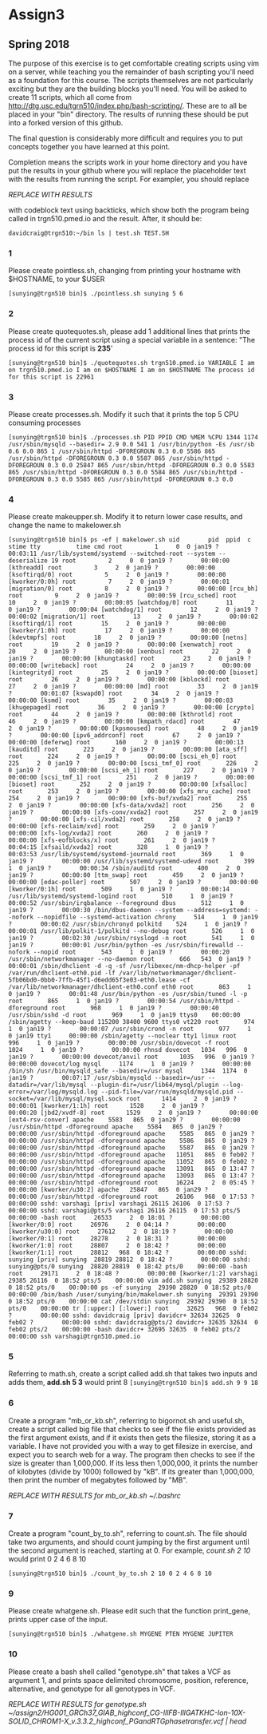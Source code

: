 # Assign3
## Spring 2018

The purpose of this exercise is to get comfortable creating scripts using vim on a server, while teaching you the remainder of bash scripting you'll need as a foundation for this course. The scripts themselves are not particularly exciting but they are the building blocks you'll need.  You will be asked to create 11 scripts, which all come from http://dtg.usc.edu/tgrn510/index.php/bash-scripting/.  These are to all be placed in your "bin" directory. The results of running these should be put into a forked version of this github. 

The final question is considerably more difficult and requires you to put concepts together you have learned at this point.

 Completion means the scripts work in your home directory and you have put the results in your github where you will replace the placeholder text with the results from running the script. For exampler, you should replace

*REPLACE WITH RESULTS*

with codeblock text using backticks, which show both the program being called in trgn510.pmed.io and the result.  After, it should be:

`
davidcraig@trgn510:~/bin ls | test.sh
TEST.SH
`

### 1
Please create pointless.sh, changing from printing your hostname with $HOSTNAME, to your $USER

`[sunying@trgn510 bin]$ ./pointless.sh
sunying
5
6`

### 2
Please create quotequotes.sh, please add 1 additional lines that prints the process id of the current script using a special variable in a sentence: "The process id for this script is **235**'

`[sunying@trgn510 bin]$ ./quotequotes.sh
trgn510.pmed.io
VARIABLE
I am on trgn510.pmed.io
I am on $HOSTNAME
I am on $HOSTNAME
The process id for this script is 22961`

### 3
Please create processes.sh.  Modify it such that it prints the top 5 CPU consuming processes

`[sunying@trgn510 bin]$ ./processes.sh
PID PPID CMD %MEM %CPU 1344 1174 /usr/sbin/mysqld --basedir= 2.9 0.0 541 1 /usr/bin/python -Es /usr/sb 0.6 0.0 865 1 /usr/sbin/httpd -DFOREGROUN 0.3 0.0 5586 865 /usr/sbin/httpd -DFOREGROUN 0.3 0.0 5587 865 /usr/sbin/httpd -DFOREGROUN 0.3 0.0 25847 865 /usr/sbin/httpd -DFOREGROUN 0.3 0.0 5583 865 /usr/sbin/httpd -DFOREGROUN 0.3 0.0 5584 865 /usr/sbin/httpd -DFOREGROUN 0.3 0.0 5585 865 /usr/sbin/httpd -DFOREGROUN 0.3 0.0`

### 4
Please create makeupper.sh.  Modify it to return lower case results, and change the name to makelower.sh

`[sunying@trgn510 bin]$ ps -ef | makelower.sh
uid        pid  ppid  c stime tty          time cmd
root         1     0  0 jan19 ?        00:03:11 /usr/lib/systemd/systemd --switched-root --system --deserialize 19
root         2     0  0 jan19 ?        00:00:00 [kthreadd]
root         3     2  0 jan19 ?        00:00:00 [ksoftirqd/0]
root         5     2  0 jan19 ?        00:00:00 [kworker/0:0h]
root         7     2  0 jan19 ?        00:00:01 [migration/0]
root         8     2  0 jan19 ?        00:00:00 [rcu_bh]
root         9     2  0 jan19 ?        00:00:59 [rcu_sched]
root        10     2  0 jan19 ?        00:00:05 [watchdog/0]
root        11     2  0 jan19 ?        00:00:04 [watchdog/1]
root        12     2  0 jan19 ?        00:00:02 [migration/1]
root        13     2  0 jan19 ?        00:00:02 [ksoftirqd/1]
root        15     2  0 jan19 ?        00:00:00 [kworker/1:0h]
root        17     2  0 jan19 ?        00:00:00 [kdevtmpfs]
root        18     2  0 jan19 ?        00:00:00 [netns]
root        19     2  0 jan19 ?        00:00:00 [xenwatch]
root        20     2  0 jan19 ?        00:00:00 [xenbus]
root        22     2  0 jan19 ?        00:00:00 [khungtaskd]
root        23     2  0 jan19 ?        00:00:00 [writeback]
root        24     2  0 jan19 ?        00:00:00 [kintegrityd]
root        25     2  0 jan19 ?        00:00:00 [bioset]
root        26     2  0 jan19 ?        00:00:00 [kblockd]
root        27     2  0 jan19 ?        00:00:00 [md]
root        33     2  0 jan19 ?        00:01:07 [kswapd0]
root        34     2  0 jan19 ?        00:00:00 [ksmd]
root        35     2  0 jan19 ?        00:00:03 [khugepaged]
root        36     2  0 jan19 ?        00:00:00 [crypto]
root        44     2  0 jan19 ?        00:00:00 [kthrotld]
root        46     2  0 jan19 ?        00:00:00 [kmpath_rdacd]
root        47     2  0 jan19 ?        00:00:00 [kpsmoused]
root        48     2  0 jan19 ?        00:00:00 [ipv6_addrconf]
root        67     2  0 jan19 ?        00:00:00 [deferwq]
root       160     2  0 jan19 ?        00:00:13 [kauditd]
root       223     2  0 jan19 ?        00:00:00 [ata_sff]
root       224     2  0 jan19 ?        00:00:00 [scsi_eh_0]
root       225     2  0 jan19 ?        00:00:00 [scsi_tmf_0]
root       226     2  0 jan19 ?        00:00:00 [scsi_eh_1]
root       227     2  0 jan19 ?        00:00:00 [scsi_tmf_1]
root       251     2  0 jan19 ?        00:00:00 [bioset]
root       252     2  0 jan19 ?        00:00:00 [xfsalloc]
root       253     2  0 jan19 ?        00:00:00 [xfs_mru_cache]
root       254     2  0 jan19 ?        00:00:00 [xfs-buf/xvda2]
root       255     2  0 jan19 ?        00:00:00 [xfs-data/xvda2]
root       256     2  0 jan19 ?        00:00:00 [xfs-conv/xvda2]
root       257     2  0 jan19 ?        00:00:00 [xfs-cil/xvda2]
root       258     2  0 jan19 ?        00:00:00 [xfs-reclaim/xvd]
root       259     2  0 jan19 ?        00:00:00 [xfs-log/xvda2]
root       260     2  0 jan19 ?        00:00:00 [xfs-eofblocks/x]
root       261     2  0 jan19 ?        00:04:15 [xfsaild/xvda2]
root       328     1  0 jan19 ?        00:03:53 /usr/lib/systemd/systemd-journald
root       369     1  0 jan19 ?        00:00:00 /usr/lib/systemd/systemd-udevd
root       399     1  0 jan19 ?        00:00:34 /sbin/auditd
root       400     2  0 jan19 ?        00:00:00 [ttm_swap]
root       459     2  0 jan19 ?        00:00:00 [edac-poller]
root       507     2  0 jan19 ?        00:00:00 [kworker/0:1h]
root       509     1  0 jan19 ?        00:00:14 /usr/lib/systemd/systemd-logind
root       510     1  0 jan19 ?        00:00:52 /usr/sbin/irqbalance --foreground
dbus       512     1  0 jan19 ?        00:00:30 /bin/dbus-daemon --system --address=systemd: --nofork --nopidfile --systemd-activation
chrony     514     1  0 jan19 ?        00:00:02 /usr/sbin/chronyd
polkitd    524     1  0 jan19 ?        00:00:01 /usr/lib/polkit-1/polkitd --no-debug
root       526     1  0 jan19 ?        00:02:30 /usr/sbin/rsyslogd -n
root       541     1  0 jan19 ?        00:00:01 /usr/bin/python -es /usr/sbin/firewalld --nofork --nopid
root       543     1  0 jan19 ?        00:00:20 /usr/sbin/networkmanager --no-daemon
root       666   543  0 jan19 ?        00:00:01 /sbin/dhclient -d -q -sf /usr/libexec/nm-dhcp-helper -pf /var/run/dhclient-eth0.pid -lf /var/lib/networkmanager/dhclient-5fb06bd0-0bb0-7ffb-45f1-d6edd65f3e03-eth0.lease -cf /var/lib/networkmanager/dhclient-eth0.conf eth0
root       863     1  0 jan19 ?        00:01:48 /usr/bin/python -es /usr/sbin/tuned -l -p
root       865     1  0 jan19 ?        00:00:54 /usr/sbin/httpd -dforeground
root       968     1  0 jan19 ?        00:00:40 /usr/sbin/sshd -d
root       969     1  0 jan19 ttys0    00:00:00 /sbin/agetty --keep-baud 115200 38400 9600 ttys0 vt220
root       974     1  0 jan19 ?        00:00:07 /usr/sbin/crond -n
root       977     1  0 jan19 tty1     00:00:00 /sbin/agetty --noclear tty1 linux
root       996     1  0 jan19 ?        00:00:00 /usr/sbin/dovecot -f
root      1024     1  0 jan19 ?        00:00:00 rhnsd
dovecot   1034   996  0 jan19 ?        00:00:00 dovecot/anvil
root      1035   996  0 jan19 ?        00:00:00 dovecot/log
mysql     1174     1  0 jan19 ?        00:00:00 /bin/sh /usr/bin/mysqld_safe --basedir=/usr
mysql     1344  1174  0 jan19 ?        00:07:17 /usr/sbin/mysqld --basedir=/usr --datadir=/var/lib/mysql --plugin-dir=/usr/lib64/mysql/plugin --log-error=/var/log/mysqld.log --pid-file=/var/run/mysqld/mysqld.pid --socket=/var/lib/mysql/mysql.sock
root      1414     2  0 jan19 ?        00:00:01 [kworker/1:1h]
root      1528     2  0 jan19 ?        00:00:20 [jbd2/xvdf-8]
root      1529     2  0 jan19 ?        00:00:00 [ext4-rsv-conver]
apache    5583   865  0 jan29 ?        00:00:00 /usr/sbin/httpd -dforeground
apache    5584   865  0 jan29 ?        00:00:00 /usr/sbin/httpd -dforeground
apache    5585   865  0 jan29 ?        00:00:00 /usr/sbin/httpd -dforeground
apache    5586   865  0 jan29 ?        00:00:00 /usr/sbin/httpd -dforeground
apache    5587   865  0 jan29 ?        00:00:00 /usr/sbin/httpd -dforeground
apache   11051   865  0 feb02 ?        00:00:00 /usr/sbin/httpd -dforeground
apache   11052   865  0 feb02 ?        00:00:00 /usr/sbin/httpd -dforeground
apache   13091   865  0 13:47 ?        00:00:00 /usr/sbin/httpd -dforeground
apache   13093   865  0 13:47 ?        00:00:00 /usr/sbin/httpd -dforeground
root     16224     2  0 05:45 ?        00:00:00 [kworker/u30:2]
apache   25847   865  0 jan29 ?        00:00:00 /usr/sbin/httpd -dforeground
root     26106   968  0 17:53 ?        00:00:00 sshd: varshagi [priv]
varshagi 26115 26106  0 17:53 ?        00:00:00 sshd: varshagi@pts/5
varshagi 26116 26115  0 17:53 pts/5    00:00:00 -bash
root     26533     2  0 18:01 ?        00:00:00 [kworker/0:0]
root     26976     2  0 04:14 ?        00:00:00 [kworker/u30:0]
root     27612     2  0 18:19 ?        00:00:00 [kworker/0:1]
root     28278     2  0 18:31 ?        00:00:00 [kworker/1:0]
root     28807     2  0 18:42 ?        00:00:00 [kworker/1:1]
root     28812   968  0 18:42 ?        00:00:00 sshd: sunying [priv]
sunying  28819 28812  0 18:42 ?        00:00:00 sshd: sunying@pts/0
sunying  28820 28819  0 18:42 pts/0    00:00:00 -bash
root     29171     2  0 18:48 ?        00:00:00 [kworker/1:2]
varshagi 29385 26116  0 18:52 pts/5    00:00:00 vim add.sh
sunying  29389 28820  0 18:52 pts/0    00:00:00 ps -ef
sunying  29390 28820  0 18:52 pts/0    00:00:00 /bin/bash /user/sunying/bin/makelower.sh
sunying  29391 29390  0 18:52 pts/0    00:00:00 cat /dev/stdin
sunying  29392 29390  0 18:52 pts/0    00:00:00 tr [:upper:] [:lower:]
root     32625   968  0 feb02 ?        00:00:00 sshd: davidcraig [priv]
davidcr+ 32634 32625  0 feb02 ?        00:00:00 sshd: davidcraig@pts/2
davidcr+ 32635 32634  0 feb02 pts/2    00:00:00 -bash
davidcr+ 32695 32635  0 feb02 pts/2    00:00:00 ssh varshagi@trgn510.pmed.io`

### 5
Referring to math.sh, create a script called add.sh that takes two inputs and adds them, **add.sh 5 3** would print 8
`[sunying@trgn510 bin]$ add.sh 9 9
18`

### 6
Create a program "mb_or_kb.sh", referring to bigornot.sh and useful.sh, create a script called big file that checks to see if the file exists provided as the first argument exists, and if it exists then gets the filesize, storing it as a variable. I have not provided you with a way to get filesize in exercise, and expect you to search web for a way.  The program then checks to see if the size is greater than 1,000,000.  If its less then 1,000,000, it prints the number of kilobytes (divide by 1000) followed by "kB".  If its greater than 1,000,000, then print the number of megabytes followed by "MB".

*REPLACE WITH RESULTS for mb_or_kb.sh ~/.bashrc*

### 7
Create a program "count_by_to.sh", referring to count.sh.  The file should take two arguments, and should count jumping by the first argument until the second argument is reached, starting at 0.  For example, *count.sh 2 10* would print 0 2 4 6 8 10

`[sunying@trgn510 bin]$ ./count_by_to.sh 2 10
0
2
4
6
8
10`

### 9
Please create whatgene.sh.  Please edit such that the function print_gene, prints upper case of the input.

`[sunying@trgn510 bin]$ ./whatgene.sh
MYGENE PTEN
MYGENE JUPITER`

### 10
Please create a bash shell called "genotype.sh" that takes a VCF as argument 1, and prints space delimited chromosome, position, reference, alternative, and genotype for all genotypes in VCF.

*REPLACE WITH RESULTS for genotype.sh ~/assign2/HG001_GRCh37_GIAB_highconf_CG-IllFB-IllGATKHC-Ion-10X-SOLID_CHROM1-X_v.3.3.2_highconf_PGandRTGphasetransfer.vcf | head*

